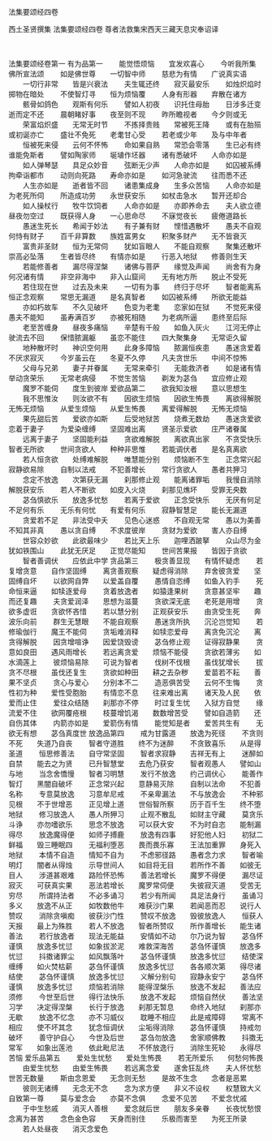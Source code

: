 <!-- { "loadSidebar": true } -->
法集要颂经四卷


西土圣贤撰集
法集要颂经四卷
尊者法救集宋西天三藏天息灾奉诏译


　　

法集要颂经卷第一
有为品第一
　　能觉悟烦恼　　宜发欢喜心
　　今听我所集　　佛所宣法颂
　　如是佛世尊　　一切智中师
　　慈悲为有情　　广说真实语
　　一切行非常　　皆是兴衰法
　　夫生辄还终　　寂灭最安乐
　　如烛炽焰时　　掷物在暗处
　　不使智灯寻　　恒为烦恼覆
　　人身有形器　　弃散在诸方
　　骸骨如鸽色　　观斯有何乐
　　譬如人初夜　　识托住母胎
　　日涉多迁变　　逝而定不还
　　晨朝睹好事　　夜至则不现
　　昨所瞻视者　　今夕则或无
　　荣富焰炽盛　　无常无时节
　　不拣择贵贱　　常被死王降
　　或有在胎殒　　或初诞亦亡
　　盛壮不免死　　老耄甘心受
　　若老或少年　　及与中年者
　　恒被死来侵　　云何不怀怖
　　命如果自熟　　常恐会零落
　　生已必有终　　谁能免斯者
　　譬如陶家师　　埏埴作坯器
　　诸有悉破坏　　人命亦如是
　　如人弹琴瑟　　具足众妙音
　　弦断无少声　　人命亦如是
　　如囚被系缚　　拘牵诣都市
　　动则向死路　　寿命亦如是
　　如河急驶流　　往而悉不还
　　人生亦如是　　逝者皆不回
　　诸患集成身　　生多众苦恼
　　人命亦如是　　为老死所伺
　　所造成功劳　　永世获安乐
　　如杖击急水　　暂开还却合
　　如人操杖行　　牧牛饮饲者
　　人命亦如是　　亦即养命去
　　夫人欲立德　　昼夜勿空过
　　既获得人身　　一心思命尽
　　不寐觉夜长　　疲倦道路长
　　愚迷生死长　　希闻于妙法
　　有子兼有财　　悭惜遇散坏
　　愚夫不自观　　何恃有财子
　　百千非算数　　族姓富男女
　　积聚多财产　　无不皆衰灭
　　富贵非圣财　　恒为无常伺
　　犹如盲眼人　　不能自观察
　　聚集还散坏　　崇高必坠落
　　生者皆尽终　　有情亦如是
　　行恶入地狱　　修善则生天
　　若能修善者　　漏尽得涅槃
　　诸佛与菩萨　　缘觉及声闻
　　尚舍有为身　　何况诸有情
　　非空非海中　　非入山窟间
　　无有地方所　　脱止不受死
　　若住现在世　　过去及未来
　　一切有为事　　终归于尽坏
　　智者能离系　　恒正念观察
　　常思无漏道　　是名真智者
　　如囚被系缚　　所欲无能益
　　亦如朽故车　　不久见破坏
　　色变为老耄　　恋家如在狱
　　不觉死来侵　　愚夫不能知
　　虽寿满百岁　　亦被死相随
　　为老病所逼　　患终至后际
　　老至苦缠身　　昼夜多痛恼
　　辛楚有千般　　如鱼入灰火
　　江河无停止　　驶流去不回
　　保惜脓漏躯　　虽恋不能住
　　四大聚集身　　无常讵久留
　　地种散坏时　　神识空何用
　　此身多障恼　　脓漏恒疾患
　　愚迷贪爱着　　不厌求寂灭
　　今岁虽云在　　冬夏不久停
　　凡夫贪世乐　　中间不惊怖
　　父母与兄弟　　妻子并眷属
　　无常来牵引　　无能救济者
　　如是诸有情　　举动贪荣乐
　　无常老病侵　　不觉生苦恼
　　剃发为苾刍　　宜应修止观
　　魔罗不能伺　　度生到彼岸
爱欲品第二
　　欲我知汝根　　意以思想生
　　我不思惟汝　　则汝欲不有
　　因欲生烦恼　　因欲生怖畏
　　离欲得解脱　　无怖无烦恼
　　从爱生烦恼　　从爱生怖畏
　　离爱得解脱　　无怖无烦恼
　　果先甜后苦　　爱欲亦如斯
　　后受地狱苦　　烧煮无数劫
　　愚迷贪爱欲　　恋着于妻子
　　为爱染缠缚　　坚固难出离
　　贤圣示爱欲　　庄严诸眷属
　　远离于妻子　　坚固能利益
　　贪欲难解脱　　离欲真出家
　　不贪受快乐　　智者无所欲
　　世间贪欲人　　种种非思惟
　　若能调伏者　　是名真离欲
　　若人恒贪欲　　处缚难解脱
　　唯慧能分别　　烦恼断不生
　　正念常兴起　　寂静欲易除
　　自制以法戒　　不犯善增长
　　常行贪欲人　　愚者共狎习
　　念定不放逸　　次第获无漏
　　刹那修止观　　能离诸罪垢
　　我慢自消除　　解脱获安乐
　　若人不断欲　　如皮入火烧
　　刹那见燋坏　　受罪无央数
　　苾刍慎欲乐　　放逸多忧愁
　　若离于爱欲　　正念受快乐
　　无厌有何足　　不足何有乐
　　无乐有何忧　　有爱有何乐
　　寂静智慧足　　能长无漏道
　　贪爱若不足　　非法受中夭
　　见色心迷惑　　不自观无常
　　愚以为美善　　不知其非真
　　愚以贪自缚　　不求度彼岸
　　贪财为爱欲　　害人亦自缚
　　世容众妙欲　　此欲最味少
　　若比天上乐　　迦哩洒跛拏
　　众山尽为金　　犹如铁围山
　　此犹无厌足　　正觉尽能知
　　世间苦果报　　皆因于贪欲
　　智者善调伏　　应依此中学
贪品第三
　　极贪善显现　　有情怀疑虑
　　若复增贪意　　自作坚固缚
　　离贪善观察　　疑虑得消除
　　弃舍彼贪爱　　坚固缚自坏
　　以欲网自弊　　以爱盖自覆
　　愚情自恣缚　　如鱼入钓手
　　死命恒来逼　　如犊逐爱母
　　贪着放逸者　　如猿逢果树
　　贪意甚坚牢　　趣而还复趣
　　夫贪爱润泽　　思想为滋蔓
　　贪欲深无底　　老死是用增
　　贪欲多虚诳　　贪欲怀吝惜
　　若以慧分别　　正观获安乐
　　由贪受生死　　奔波乐向前
　　群生无慧眼　　不能自观察
　　愚迷贪所执　　沉沦岂觉知
　　若修瑜伽行　　魔王不能伺
　　贪垢难消释　　如犊恋爱母
　　离贪免沉沦　　离贪得解脱
　　因贪增喧诤　　因爱饶毁谤
　　苾刍修止观　　证得寂静果
　　贪意如良田　　遇风雨增长
　　若远离贪爱　　烦恼不能侵
　　贪欲若薄劣　　如水滴莲上
　　彼烦恼易除　　可说为智者
　　伐树不伐根　　虽伐犹增长
　　拔贪不尽根　　虽伐还复生
　　贪欲如种田　　耕之去杂秽
　　爱苗若不耘　　善果不坚贞
　　贪心与爱心　　分别本不二
　　造恶俱苦受　　云何不生悔
　　贪性初为种　　爱性受胞胎
　　有情恋不息　　往来难出离
　　诸天及人民　　依爱而止住
　　爱往众结随　　刹那亦不停
　　时过复生忧　　入狱方自觉
　　缘流爱不住　　欲网覆疮根
　　枝蔓增饥渴　　数数增苦受
　　譬如自造箭　　还自伤其体
　　内箭亦如是　　爱箭伤有情
　　能觉知是者　　爱苦共生有
　　无欲无有想　　苾刍真度世
放逸品第四
　　戒为甘露道　　放逸为死径
　　不贪则不死　　失道乃自丧
　　智者守道胜　　终不为迷醉
　　不贪致喜乐　　从是得圣道
　　恒思修善法　　自守常坚固
　　智者求寂静　　吉祥无有上
　　迷醉如自禁　　能去之为贤
　　已升智慧堂　　去危乃获安
　　智者观愚人　　譬如山与地
　　当念舍憍慢　　智者习明慧
　　发行不放逸　　约己调伏心
　　能善作智灯　　黑闇自破坏
　　正念常兴起　　意静易灭除
　　自制以法命　　不犯善名称
　　专意莫放逸　　习意牟尼戒
　　不亲卑漏法　　不与放逸会
　　不种邪见根　　不于世增恶
　　正见增上道　　世俗智所察
　　历于百千生　　终不堕地狱
　　修习放逸人　　愚人所狎习
　　止观不散乱　　如财主守藏
　　莫贪乐斗诤　　亦勿嗜欲乐
　　思念不放逸　　可以获大安
　　不为时自恣　　能制漏得尽
　　放逸魔得便　　如师子搏鹿
　　放逸有四事　　好犯他人妇
　　初狱二鲜福　　毁三睡眠四
　　无福利堕恶　　畏而畏乐寡
　　王法加重罪　　身死入地狱
　　本情不自造　　情知不自为
　　不虑邪径路　　愚者念力求
　　智者喻明灯　　闇者从得烛
　　示导世间人　　如目将无目
　　若所作不善　　如彼无目人
　　涉道甚艰难　　路险怀恐怖
　　善法若增长　　魔罗不得便
　　漏尽证寂灭　　可获真实果
　　恶法若增长　　魔罗常伺便
　　失彼寂灭道　　受苦无穷尽
　　所谓持法者　　不必多诵习
　　若少有所闻　　具足法身行
　　虽诵习多义　　放逸不从正
　　如牧数他牛　　难获沙门果
　　若闻恶而忍　　说行人赞叹
　　消除贪嗔痴　　彼获沙门性
　　赞叹不放逸　　毁彼放逸人
　　恒获人天报　　最上为殊胜
　　若人不放逸　　智者所赞叹
　　所作善增长　　能生诸善法
　　若行放逸者　　现法无能益
　　安情如不动　　尔乃说为智
　　苾刍怀谨慎　　放逸多忧愆
　　如象拔淤泥　　难救深海苦
　　苾刍怀谨慎　　放逸多忧愆
　　抖擞诸罪尘　　如风飘落叶
　　苾刍怀谨慎　　放逸多忧愆
　　结使深缠缚　　如火焚枯薪
　　苾刍怀谨慎　　放逸多忧愆
　　各各顺次第　　得尽诸结使
　　苾刍怀谨慎　　放逸多忧愆
　　义解分别句　　寂静永安宁
　　苾刍怀谨慎　　放逸多忧愆
　　烦恼若消除　　能得涅槃乐
　　放逸不发起　　善法应须修
　　今世至后世　　得行法快乐
　　放逸不发起　　烦恼自然伏
　　善法坚习学　　决定得涅槃
　　长行于放逸　　刹那无暂息
　　命终入地狱　　刹那亦无歇
　　放逸不忆念　　亦不习威仪
　　耽睡不相应　　此是戒障碍
　　常离不相应　　使不坏其念
　　犹念恒调伏　　尘垢得消除
　　苾刍怀谨慎　　持戒勿破坏
　　善守护自心　　今世及后世
　　苾刍勿放逸　　舍家顺佛教
　　抖擞无常军　　如象出莲池
　　依此毗尼法　　不怀放逸行
　　消除生死轮　　永得尽苦恼
爱乐品第五
　　爱处生忧愁　　爱处生怖畏
　　若无所爱乐　　何愁何怖畏
　　由爱生忧愁　　由爱生怖畏
　　若远离念爱　　遂舍狂乱终
　　夫人怀忧愁　　世苦无数量
　　斯由念恩爱　　无念则无愁
　　是故不生念　　念者是恶累
　　彼则无诸缚　　无念无不念
　　念为求方便　　非义不设权
　　权慧致大义　　自致第一尊
　　莫与爱念会　　亦莫不念俱
　　念爱不见苦　　不爱念忧戚
　　于中生愁戚　　消灭人善根
　　爱念就后世　　朋友多亲眷
　　长夜忧愁恨　　念离为甚苦
　　念色金色容　　天身而别住
　　乐极而害至　　为死王所录
　　若人处昼夜　　消灭念爱色
